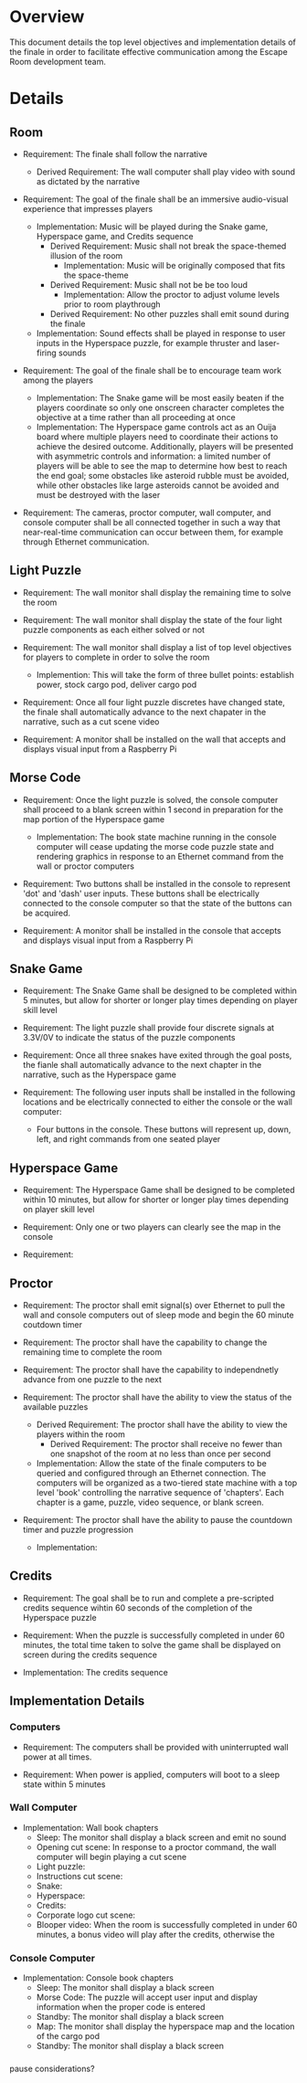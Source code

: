 # Overview

This document details the top level objectives and implementation details of the finale in order to facilitate effective communication among the Escape Room development team.

# Details

## Room

- Requirement: The finale shall follow the narrative
	- Derived Requirement: The wall computer shall play video with sound as dictated by the narrative

- Requirement: The goal of the finale shall be an immersive audio-visual experience that impresses players
	- Implementation: Music will be played during the Snake game, Hyperspace game, and Credits sequence
		- Derived Requirement: Music shall not break the space-themed illusion of the room
			- Implementation: Music will be originally composed that fits the space-theme
		- Derived Requirement: Music shall not be be too loud
			- Implementation: Allow the proctor to adjust volume levels prior to room playthrough
		- Derived Requirement: No other puzzles shall emit sound during the finale
	- Implementation: Sound effects shall be played in response to user inputs in the Hyperspace puzzle, for example thruster and laser-firing sounds

- Requirement: The goal of the finale shall be to encourage team work among the players
	- Implementation: The Snake game will be most easily beaten if the players coordinate so only one onscreen character completes the objective at a time rather than all proceeding at once
	- Implementation: The Hyperspace game controls act as an Ouija board where multiple players need to coordinate their actions to achieve the desired outcome.  Additionally, players will be presented with asymmetric controls and information: a limited number of players will be able to see the map to determine how best to reach the end goal; some obstacles like asteroid rubble must be avoided, while other obstacles like large asteroids cannot be avoided and must be destroyed with the laser

- Requirement: The cameras, proctor computer, wall computer, and console computer shall be all connected together in such a way that near-real-time communication can occur between them, for example through Ethernet communication.

## Light Puzzle

- Requirement: The wall monitor shall display the remaining time to solve the room

- Requirement: The wall monitor shall display the state of the four light puzzle components as each either solved or not

- Requirement: The wall monitor shall display a list of top level objectives for players to complete in order to solve the room
	- Implemention: This will take the form of three bullet points: establish power, stock cargo pod, deliver cargo pod

- Requirement: Once all four light puzzle discretes have changed state, the finale shall automatically advance to the next chapater in the narrative, such as a cut scene video

- Requirement: A monitor shall be installed on the wall that accepts and displays visual input from a Raspberry Pi

## Morse Code

- Requirement: Once the light puzzle is solved, the console computer shall proceed to a blank screen within 1 second in preparation for the map portion of the Hyperspace game
	- Implementation: The book state machine running in the console computer will cease updating the morse code puzzle state and rendering graphics in response to an Ethernet command from the wall or proctor computers

- Requirement: Two buttons shall be installed in the console to represent 'dot' and 'dash' user inputs.  These buttons shall be electrically connected to the console computer so that the state of the buttons can be acquired.

- Requirement: A monitor shall be installed in the console that accepts and displays visual input from a Raspberry Pi

## Snake Game

- Requirement: The Snake Game shall be designed to be completed within 5 minutes, but allow for shorter or longer play times depending on player skill level

- Requirement: The light puzzle shall provide four discrete signals at 3.3V/0V to indicate the status of the puzzle components

- Requirement: Once all three snakes have exited through the goal posts, the fianle shall automatically advance to the next chapter in the narrative, such as the Hyperspace game

- Requirement: The following user inputs shall be installed in the following locations and be electrically connected to either the console or the wall computer:
	- Four buttons in the console.  These buttons will represent up, down, left, and right commands from one seated player

## Hyperspace Game

- Requirement: The Hyperspace Game shall be designed to be completed within 10 minutes, but allow for shorter or longer play times depending on player skill level

- Requirement: Only one or two players can clearly see the map in the console

- Requirement: 

## Proctor

- Requirement: The proctor shall emit signal(s) over Ethernet to pull the wall and console computers out of sleep mode and begin the 60 minute coutdown timer

- Requirement: The proctor shall have the capability to change the remaining time to complete the room

- Requirement: The proctor shall have the capability to independnetly advance from one puzzle to the next

- Requirement: The proctor shall have the ability to view the status of the available puzzles
	- Derived Requirement: The proctor shall have the ability to view the players within the room
		- Derived Requirement: The proctor shall receive no fewer than one snapshot of the room at no less than once per second
	- Implementation: Allow the state of the finale computers to be queried and configured through an Ethernet connection.  The computers will be organized as a two-tiered state machine with a top level 'book' controlling the narrative sequence of 'chapters'.  Each chapter is a game, puzzle, video sequence, or blank screen.

- Requirement: The proctor shall have the ability to pause the countdown timer and puzzle progression
	- Implementation:

## Credits

- Requirement: The goal shall be to run and complete a pre-scripted credits sequence wihtin 60 seconds of the completion of the Hyperspace puzzle

- Requirement: When the puzzle is successfully completed in under 60 minutes, the total time taken to solve the game shall be displayed on screen during the credits sequence

- Implementation: The credits sequence 

## Implementation Details

### Computers

- Requirement: The computers shall be provided with uninterrupted wall power at all times.

- Requirement: When power is applied, computers will boot to a sleep state within 5 minutes

### Wall Computer

- Implementation: Wall book chapters
	- Sleep: The monitor shall display a black screen and emit no sound
	- Opening cut scene: In response to a proctor command, the wall computer will begin playing a cut scene
	- Light puzzle: 
	- Instructions cut scene: 
	- Snake:
	- Hyperspace:
	- Credits:
	- Corporate logo cut scene:
	- Blooper video: When the room is successfully completed in under 60 minutes, a bonus video will play after the credits, otherwise the 

### Console Computer

- Implementation: Console book chapters
	- Sleep: The monitor shall display a black screen
	- Morse Code: The puzzle will accept user input and display information when the proper code is entered
	- Standby: The monitor shall display a black screen
	- Map: The monitor shall display the hyperspace map and the location of the cargo pod
	- Standby: The monitor shall display a black screen

### 





pause considerations?





